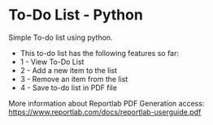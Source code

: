 # To-Do List - Python
 Simple To-do list using python.
 
 - This to-do list has the following features so far:
 - 1 - View To-Do List
 - 2 - Add a new item to the list
 - 3 - Remove an item from the list
 - 4 - Save to-do list in PDF file

More information about Reportlab PDF Generation access: https://www.reportlab.com/docs/reportlab-userguide.pdf
